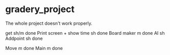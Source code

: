 # gradery_project

The whole project doesn't work properly.

get sh/m done
Print screen + show time sh done
Board maker m done
AI sh
Addpoint sh done

Move m done
Main m done
